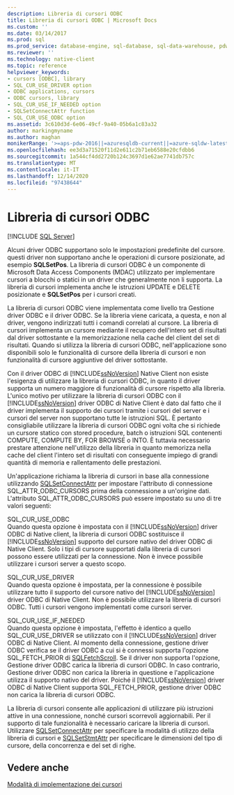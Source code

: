 ```yaml
---
description: Libreria di cursori ODBC
title: Libreria di cursori ODBC | Microsoft Docs
ms.custom: ''
ms.date: 03/14/2017
ms.prod: sql
ms.prod_service: database-engine, sql-database, sql-data-warehouse, pdw
ms.reviewer: ''
ms.technology: native-client
ms.topic: reference
helpviewer_keywords:
- cursors [ODBC], library
- SQL_CUR_USE_DRIVER option
- ODBC applications, cursors
- ODBC cursors, library
- SQL_CUR_USE_IF_NEEDED option
- SQLSetConnectAttr function
- SQL_CUR_USE_ODBC option
ms.assetid: 3c610d3d-6e06-49cf-9a40-05b6a1c83a32
author: markingmyname
ms.author: maghan
monikerRange: '>=aps-pdw-2016||=azuresqldb-current||=azure-sqldw-latest||>=sql-server-2016||>=sql-server-linux-2017||=azuresqldb-mi-current'
ms.openlocfilehash: ee3d3a71520f11d2e611c2b71eb6588e20cfdbb6
ms.sourcegitcommit: 1a544cf4dd2720b124c3697d1e62ae7741db757c
ms.translationtype: MT
ms.contentlocale: it-IT
ms.lasthandoff: 12/14/2020
ms.locfileid: "97438644"
---
```

# <a name="odbc-cursor-library"></a>Libreria di cursori ODBC
[!INCLUDE [SQL Server](../../../includes/applies-to-version/sql-asdb-asdbmi-asa-pdw.md)]

  Alcuni driver ODBC supportano solo le impostazioni predefinite del cursore. questi driver non supportano anche le operazioni di cursore posizionate, ad esempio **SQLSetPos**. La libreria di cursori ODBC è un componente di Microsoft Data Access Components (MDAC) utilizzato per implementare cursori a blocchi o statici in un driver che generalmente non li supporta. La libreria di cursori implementa anche le istruzioni UPDATE e DELETE posizionate e **SQLSetPos** per i cursori creati.  
  
 La libreria di cursori ODBC viene implementata come livello tra Gestione driver ODBC e il driver ODBC. Se la libreria viene caricata, a questa, e non al driver, vengono indirizzati tutti i comandi correlati al cursore. La libreria di cursori implementa un cursore mediante il recupero dell'intero set di risultati dal driver sottostante e la memorizzazione nella cache del client del set di risultati. Quando si utilizza la libreria di cursori ODBC, nell'applicazione sono disponibili solo le funzionalità di cursore della libreria di cursori e non funzionalità di cursore aggiuntive del driver sottostante.  
  
 Con il driver ODBC di [!INCLUDE[ssNoVersion](../../../includes/ssnoversion-md.md)] Native Client non esiste l'esigenza di utilizzare la libreria di cursori ODBC, in quanto il driver supporta un numero maggiore di funzionalità di cursore rispetto alla libreria. L'unico motivo per utilizzare la libreria di cursori ODBC con il [!INCLUDE[ssNoVersion](../../../includes/ssnoversion-md.md)] driver ODBC di Native Client è dato dal fatto che il driver implementa il supporto dei cursori tramite i cursori del server e i cursori del server non supportano tutte le istruzioni SQL. È pertanto consigliabile utilizzare la libreria di cursori ODBC ogni volta che si richiede un cursore statico con stored procedure, batch o istruzioni SQL contenenti COMPUTE, COMPUTE BY, FOR BROWSE o INTO. È tuttavia necessario prestare attenzione nell'utilizzo della libreria in quanto memorizza nella cache del client l'intero set di risultati con conseguente impiego di grandi quantità di memoria e rallentamento delle prestazioni.  
  
 Un'applicazione richiama la libreria di cursori in base alla connessione utilizzando [SQLSetConnectAttr](../../../relational-databases/native-client-odbc-api/sqlsetconnectattr.md) per impostare l'attributo di connessione SQL_ATTR_ODBC_CURSORS prima della connessione a un'origine dati. L'attributo SQL_ATTR_ODBC_CURSORS può essere impostato su uno di tre valori seguenti:  
  
 SQL_CUR_USE_ODBC  
 Quando questa opzione è impostata con il [!INCLUDE[ssNoVersion](../../../includes/ssnoversion-md.md)] driver ODBC di Native client, la libreria di cursori ODBC sostituisce il [!INCLUDE[ssNoVersion](../../../includes/ssnoversion-md.md)] supporto del cursore nativo del driver ODBC di Native Client. Solo i tipi di cursore supportati dalla libreria di cursori possono essere utilizzati per la connessione. Non è invece possibile utilizzare i cursori server a questo scopo.  
  
 SQL_CUR_USE_DRIVER  
 Quando questa opzione è impostata, per la connessione è possibile utilizzare tutto il supporto del cursore nativo del [!INCLUDE[ssNoVersion](../../../includes/ssnoversion-md.md)] driver ODBC di Native Client. Non è possibile utilizzare la libreria di cursori ODBC. Tutti i cursori vengono implementati come cursori server.  
  
 SQL_CUR_USE_IF_NEEDED  
 Quando questa opzione è impostata, l'effetto è identico a quello SQL_CUR_USE_DRIVER se utilizzato con il [!INCLUDE[ssNoVersion](../../../includes/ssnoversion-md.md)] driver ODBC di Native Client. Al momento della connessione, gestione driver ODBC verifica se il driver ODBC a cui si è connessi supporta l'opzione SQL_FETCH_PRIOR di [SQLFetchScroll](../../../relational-databases/native-client-odbc-api/sqlfetchscroll.md). Se il driver non supporta l'opzione, Gestione driver ODBC carica la libreria di cursori ODBC. In caso contrario, Gestione driver ODBC non carica la libreria in questione e l'applicazione utilizza il supporto nativo del driver. Poiché il [!INCLUDE[ssNoVersion](../../../includes/ssnoversion-md.md)] driver ODBC di Native Client supporta SQL_FETCH_PRIOR, gestione driver ODBC non carica la libreria di cursori ODBC.  
  
 La libreria di cursori consente alle applicazioni di utilizzare più istruzioni attive in una connessione, nonché cursori scorrevoli aggiornabili. Per il supporto di tale funzionalità è necessario caricare la libreria di cursori. Utilizzare [SQLSetConnectAttr](../../../relational-databases/native-client-odbc-api/sqlsetconnectattr.md) per specificare la modalità di utilizzo della libreria di cursori e [SQLSetStmtAttr](../../../relational-databases/native-client-odbc-api/sqlsetstmtattr.md) per specificare le dimensioni del tipo di cursore, della concorrenza e del set di righe.  
  
## <a name="see-also"></a>Vedere anche  
 [Modalità di implementazione dei cursori](../../../relational-databases/native-client-odbc-cursors/implementation/how-cursors-are-implemented.md)  
  
  
